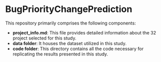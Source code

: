 # BugPriorityChangePrediction

This repository primarily comprises the following components:
- **project_info.md**: This file provides detailed information about the 32 project selected for this study.
- **data folder**: It houses the dataset utilized in this study.
- **code folder**: This directory contains all the code necessary for replicating the results presented in this study.